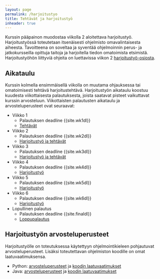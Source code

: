 ```yaml
---
layout: page
permalink: /harjoitustyo
title: Tehtävät ja harjoitustyö
inheader: true
---
```


Kurssin pääpainon muodostaa viikolla 2 aloitettava harjoitustyö. Harjoitustyössä toteutetaan itsenäisesti ohjelmisto omavalintaisesta aiheesta. Tavoitteena on soveltaa ja syventää ohjelmoinnin perus- ja jatkokursseilla opittuja taitoja ja harjoitella tiedon omatoimista etsimistä. Harjoitustyöhön liittyviä ohjeita on luettavissa viikon 2 [harjoitustyö-osiosta](/python/viikko2#harjoitustyö).

## Aikataulu

Kurssin kolmella ensimmäisellä viikolla on muutama ohjauksessa tai omatoimisesti tehtävä harjoitustehtävä. Harjoitustyön aikataulu koostuu kuudesta viikottaisesta palautuksesta, joista saatavat pisteet vaikuttavat kurssin arvosteluun. Viikottaisten palautusten aikataulu ja arvosteluperusteet ovat seuraavat:

- Viikko 1
  - Palautuksen deadline {{site.wk1dl}}
  - [Tehtävät](/python/viikko1)
- Viikko 2
  - Palautuksen deadline {{site.wk2dl}}
  - [Harjoitustyö ja tehtävät](/python/viikko2)
- Viikko 3
  - Palautuksen deadline {{site.wk3dl}}
  - [Harjoitustyö ja tehtävät](/python/viikko3)
- Viikko 4
  - Palautuksen deadline {{site.wk4dl}}
  - [Harjoitustyö](/python/viikko4)
- Viikko 5
  - Palautuksen deadline {{site.wk5dl}}
  - [Harjoitustyö](/python/viikko5)
- Viikko 6
  - Palautuksen deadline {{site.wk6dl}}
  - [Harjoitustyö](/python/viikko6)
- Lopullinen palautus
  - Palautuksen deadline {{site.finaldl}}
  - [Loppupalautus](/python/loppupalautus)

## Harjoitustyön arvosteluperusteet

Harjoitustyölle on toteutuksessa käytettyyn ohjelmointikieleen pohjautuvat arvosteluperusteet. Lisäksi toteutettavan ohjelmiston koodille on omat laatuvaatimuksensa.

- Python: [arvosteluperusteet](/python/arvosteluperusteet) ja [koodin laatuvaatimukset](/python/koodin-laatuvaatimukset)
- Java: [arvosteluperusteet](/java/arvosteluperusteet) ja [koodin laatuvaatimukset](/java/koodin-laatuvaatimukset)
